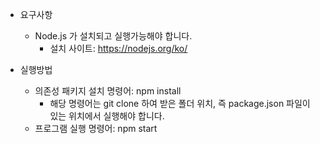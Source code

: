 - 요구사항
  - Node.js 가 설치되고 실행가능해야 합니다.
    - 설치 사이트: https://nodejs.org/ko/

- 실행방법
  - 의존성 패키지 설치 명령어: npm install
    - 해당 명령어는 git clone 하여 받은 폴더 위치, 즉 package.json 파일이 있는 위치에서 실행해야 합니다.
  - 프로그램 실행 명령어: npm start
